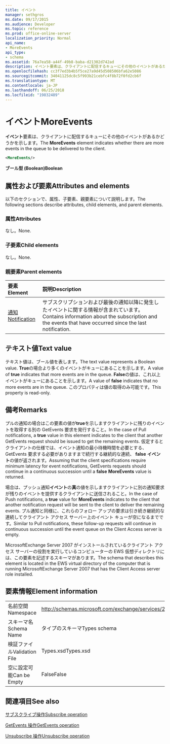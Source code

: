```yaml
---
title: イベント
manager: sethgros
ms.date: 09/17/2015
ms.audience: Developer
ms.topic: reference
ms.prod: office-online-server
localization_priority: Normal
api_name:
- MoreEvents
api_type:
- schema
ms.assetid: 76a7ea58-a44f-49b8-baba-d21302d742ad
description: イベント要素は、クライアントに配信するキューにその他のイベントがあるかどうかを示します。
ms.openlocfilehash: cc3f7ed3b4b5f5ce27a9d45d508506bfa62e5086
ms.sourcegitcommit: 34041125dc8c5f993b21cebfc4f8b72f0fd2cb6f
ms.translationtype: MT
ms.contentlocale: ja-JP
ms.lasthandoff: 06/25/2018
ms.locfileid: "19832489"
---
```

# <a name="moreevents"></a><span data-ttu-id="fd41c-103">イベント</span><span class="sxs-lookup"><span data-stu-id="fd41c-103">MoreEvents</span></span>

<span data-ttu-id="fd41c-104">**イベント**要素は、クライアントに配信するキューにその他のイベントがあるかどうかを示します。</span><span class="sxs-lookup"><span data-stu-id="fd41c-104">The **MoreEvents** element indicates whether there are more events in the queue to be delivered to the client.</span></span> 
  
```xml
<MoreEvents/>
```

 <span data-ttu-id="fd41c-105">**ブール型 (Boolean)**</span><span class="sxs-lookup"><span data-stu-id="fd41c-105">**Boolean**</span></span>
## <a name="attributes-and-elements"></a><span data-ttu-id="fd41c-106">属性および要素</span><span class="sxs-lookup"><span data-stu-id="fd41c-106">Attributes and elements</span></span>

<span data-ttu-id="fd41c-107">以下のセクションで、属性、子要素、親要素について説明します。</span><span class="sxs-lookup"><span data-stu-id="fd41c-107">The following sections describe attributes, child elements, and parent elements.</span></span>
  
### <a name="attributes"></a><span data-ttu-id="fd41c-108">属性</span><span class="sxs-lookup"><span data-stu-id="fd41c-108">Attributes</span></span>

<span data-ttu-id="fd41c-109">なし。</span><span class="sxs-lookup"><span data-stu-id="fd41c-109">None.</span></span>
  
### <a name="child-elements"></a><span data-ttu-id="fd41c-110">子要素</span><span class="sxs-lookup"><span data-stu-id="fd41c-110">Child elements</span></span>

<span data-ttu-id="fd41c-111">なし。</span><span class="sxs-lookup"><span data-stu-id="fd41c-111">None.</span></span>
  
### <a name="parent-elements"></a><span data-ttu-id="fd41c-112">親要素</span><span class="sxs-lookup"><span data-stu-id="fd41c-112">Parent elements</span></span>

|<span data-ttu-id="fd41c-113">**要素**</span><span class="sxs-lookup"><span data-stu-id="fd41c-113">**Element**</span></span>|<span data-ttu-id="fd41c-114">**説明**</span><span class="sxs-lookup"><span data-stu-id="fd41c-114">**Description**</span></span>|
|:-----|:-----|
|[<span data-ttu-id="fd41c-115">通知</span><span class="sxs-lookup"><span data-stu-id="fd41c-115">Notification</span></span>](notification-ex15websvcsotherref.md) <br/> |<span data-ttu-id="fd41c-116">サブスクリプションおよび最後の通知以降に発生したイベントに関する情報が含まれています。</span><span class="sxs-lookup"><span data-stu-id="fd41c-116">Contains information about the subscription and the events that have occurred since the last notification.</span></span>  <br/> |
   
## <a name="text-value"></a><span data-ttu-id="fd41c-117">テキスト値</span><span class="sxs-lookup"><span data-stu-id="fd41c-117">Text value</span></span>

<span data-ttu-id="fd41c-118">テキスト値は、ブール値を表します。</span><span class="sxs-lookup"><span data-stu-id="fd41c-118">The text value represents a Boolean value.</span></span> <span data-ttu-id="fd41c-119">**True**の場合より多くのイベントがキューにあることを示します。</span><span class="sxs-lookup"><span data-stu-id="fd41c-119">A value of **true** indicates that more events are in the queue.</span></span> <span data-ttu-id="fd41c-120">**False**の値は、これ以上イベントがキューにあることを示します。</span><span class="sxs-lookup"><span data-stu-id="fd41c-120">A value of **false** indicates that no more events are in the queue.</span></span> <span data-ttu-id="fd41c-121">このプロパティは値の取得のみ可能です。</span><span class="sxs-lookup"><span data-stu-id="fd41c-121">This property is read-only.</span></span> 
  
## <a name="remarks"></a><span data-ttu-id="fd41c-122">備考</span><span class="sxs-lookup"><span data-stu-id="fd41c-122">Remarks</span></span>

<span data-ttu-id="fd41c-123">プルの通知の場合はこの要素の値が**true**を示しますクライアントに残りのイベントを取得する別の GetEvents 要求を発行すること。</span><span class="sxs-lookup"><span data-stu-id="fd41c-123">In the case of Pull notifications, a **true** value in this element indicates to the client that another GetEvents request should be issued to get the remaining events.</span></span> <span data-ttu-id="fd41c-124">仮定するとクライアントの仕様では、イベント通知の最小待機時間を必要とする、GetEvents 要求する必要がありますまで続行する継続的な連続、 **false** **イベント**の値が返されます。</span><span class="sxs-lookup"><span data-stu-id="fd41c-124">Assuming that the client specifications require minimum latency for event notifications, GetEvents requests should continue in a continuous succession until a **false** **MoreEvents** value is returned.</span></span> 
  
<span data-ttu-id="fd41c-125">場合は、プッシュ通知**イベント**の**真**の値を示しますクライアントに別の通知要求が残りのイベントを提供するクライアントに送信されること。</span><span class="sxs-lookup"><span data-stu-id="fd41c-125">In the case of Push notifications, a **true** value for **MoreEvents** indicates to the client that another notification request will be sent to the client to deliver the remaining events.</span></span> <span data-ttu-id="fd41c-126">プル通知と同様に、これらのフォロー アップの要求は引き続き継続的な連続してクライアント アクセス サーバー上のイベント キューが空になるまでです。</span><span class="sxs-lookup"><span data-stu-id="fd41c-126">Similar to Pull notifications, these follow-up requests will continue in continuous succession until the event queue on the Client Access server is empty.</span></span> 
  
<span data-ttu-id="fd41c-127">MicrosoftExchange Server 2007 がインストールされているクライアント アクセス サーバーの役割を実行しているコンピューターの EWS 仮想ディレクトリには、この要素を記述するスキーマがあります。</span><span class="sxs-lookup"><span data-stu-id="fd41c-127">The schema that describes this element is located in the EWS virtual directory of the computer that is running MicrosoftExchange Server 2007 that has the Client Access server role installed.</span></span>
  
## <a name="element-information"></a><span data-ttu-id="fd41c-128">要素情報</span><span class="sxs-lookup"><span data-stu-id="fd41c-128">Element information</span></span>

|||
|:-----|:-----|
|<span data-ttu-id="fd41c-129">名前空間</span><span class="sxs-lookup"><span data-stu-id="fd41c-129">Namespace</span></span>  <br/> |http://schemas.microsoft.com/exchange/services/2006/types  <br/> |
|<span data-ttu-id="fd41c-130">スキーマ名</span><span class="sxs-lookup"><span data-stu-id="fd41c-130">Schema Name</span></span>  <br/> |<span data-ttu-id="fd41c-131">タイプのスキーマ</span><span class="sxs-lookup"><span data-stu-id="fd41c-131">Types schema</span></span>  <br/> |
|<span data-ttu-id="fd41c-132">検証ファイル</span><span class="sxs-lookup"><span data-stu-id="fd41c-132">Validation File</span></span>  <br/> |<span data-ttu-id="fd41c-133">Types.xsd</span><span class="sxs-lookup"><span data-stu-id="fd41c-133">Types.xsd</span></span>  <br/> |
|<span data-ttu-id="fd41c-134">空に設定可能</span><span class="sxs-lookup"><span data-stu-id="fd41c-134">Can be Empty</span></span>  <br/> |<span data-ttu-id="fd41c-135">False</span><span class="sxs-lookup"><span data-stu-id="fd41c-135">False</span></span>  <br/> |
   
## <a name="see-also"></a><span data-ttu-id="fd41c-136">関連項目</span><span class="sxs-lookup"><span data-stu-id="fd41c-136">See also</span></span>



[<span data-ttu-id="fd41c-137">サブスクライブ操作</span><span class="sxs-lookup"><span data-stu-id="fd41c-137">Subscribe operation</span></span>](subscribe-operation.md)
  
[<span data-ttu-id="fd41c-138">GetEvents 操作</span><span class="sxs-lookup"><span data-stu-id="fd41c-138">GetEvents operation</span></span>](getevents-operation.md)
  
[<span data-ttu-id="fd41c-139">Unsubscribe 操作</span><span class="sxs-lookup"><span data-stu-id="fd41c-139">Unsubscribe operation</span></span>](unsubscribe-operation.md)

